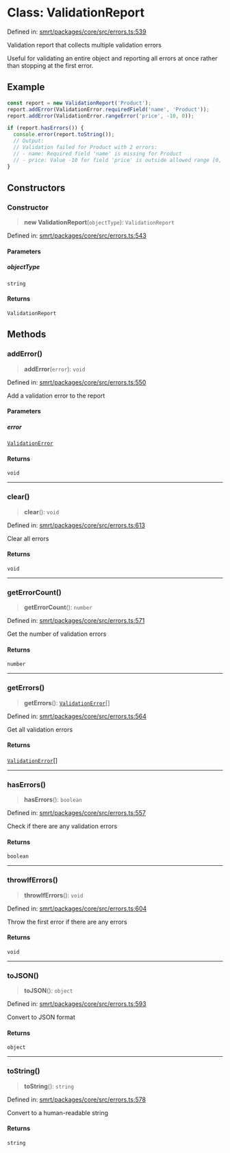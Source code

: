 # Class: ValidationReport

Defined in: [smrt/packages/core/src/errors.ts:539](https://github.com/happyvertical/smrt/blob/3e10e04571f8229dee5c87ee2f9b9b06c6c49f12/packages/core/src/errors.ts#L539)

Validation report that collects multiple validation errors

Useful for validating an entire object and reporting all errors
at once rather than stopping at the first error.

## Example

```typescript
const report = new ValidationReport('Product');
report.addError(ValidationError.requiredField('name', 'Product'));
report.addError(ValidationError.rangeError('price', -10, 0));

if (report.hasErrors()) {
  console.error(report.toString());
  // Output:
  // Validation failed for Product with 2 errors:
  // - name: Required field 'name' is missing for Product
  // - price: Value -10 for field 'price' is outside allowed range [0, undefined]
}
```

## Constructors

### Constructor

> **new ValidationReport**(`objectType`): `ValidationReport`

Defined in: [smrt/packages/core/src/errors.ts:543](https://github.com/happyvertical/smrt/blob/3e10e04571f8229dee5c87ee2f9b9b06c6c49f12/packages/core/src/errors.ts#L543)

#### Parameters

##### objectType

`string`

#### Returns

`ValidationReport`

## Methods

### addError()

> **addError**(`error`): `void`

Defined in: [smrt/packages/core/src/errors.ts:550](https://github.com/happyvertical/smrt/blob/3e10e04571f8229dee5c87ee2f9b9b06c6c49f12/packages/core/src/errors.ts#L550)

Add a validation error to the report

#### Parameters

##### error

[`ValidationError`](ValidationError.md)

#### Returns

`void`

***

### clear()

> **clear**(): `void`

Defined in: [smrt/packages/core/src/errors.ts:613](https://github.com/happyvertical/smrt/blob/3e10e04571f8229dee5c87ee2f9b9b06c6c49f12/packages/core/src/errors.ts#L613)

Clear all errors

#### Returns

`void`

***

### getErrorCount()

> **getErrorCount**(): `number`

Defined in: [smrt/packages/core/src/errors.ts:571](https://github.com/happyvertical/smrt/blob/3e10e04571f8229dee5c87ee2f9b9b06c6c49f12/packages/core/src/errors.ts#L571)

Get the number of validation errors

#### Returns

`number`

***

### getErrors()

> **getErrors**(): [`ValidationError`](ValidationError.md)[]

Defined in: [smrt/packages/core/src/errors.ts:564](https://github.com/happyvertical/smrt/blob/3e10e04571f8229dee5c87ee2f9b9b06c6c49f12/packages/core/src/errors.ts#L564)

Get all validation errors

#### Returns

[`ValidationError`](ValidationError.md)[]

***

### hasErrors()

> **hasErrors**(): `boolean`

Defined in: [smrt/packages/core/src/errors.ts:557](https://github.com/happyvertical/smrt/blob/3e10e04571f8229dee5c87ee2f9b9b06c6c49f12/packages/core/src/errors.ts#L557)

Check if there are any validation errors

#### Returns

`boolean`

***

### throwIfErrors()

> **throwIfErrors**(): `void`

Defined in: [smrt/packages/core/src/errors.ts:604](https://github.com/happyvertical/smrt/blob/3e10e04571f8229dee5c87ee2f9b9b06c6c49f12/packages/core/src/errors.ts#L604)

Throw the first error if there are any errors

#### Returns

`void`

***

### toJSON()

> **toJSON**(): `object`

Defined in: [smrt/packages/core/src/errors.ts:593](https://github.com/happyvertical/smrt/blob/3e10e04571f8229dee5c87ee2f9b9b06c6c49f12/packages/core/src/errors.ts#L593)

Convert to JSON format

#### Returns

`object`

***

### toString()

> **toString**(): `string`

Defined in: [smrt/packages/core/src/errors.ts:578](https://github.com/happyvertical/smrt/blob/3e10e04571f8229dee5c87ee2f9b9b06c6c49f12/packages/core/src/errors.ts#L578)

Convert to a human-readable string

#### Returns

`string`
